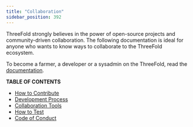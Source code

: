 ```yaml
---
title: "Collaboration"
sidebar_position: 392
---
```




ThreeFold strongly believes in the power of open-source projects and community-driven collaboration. The following documentation is ideal for anyone who wants to know ways to collaborate to the ThreeFold ecosystem.

To become a farmer, a developer or a sysadmin on the ThreeFold, read the [documentation](../../documentation/documentation.md).

**TABLE OF CONTENTS**

- [How to Contribute](./contribute.md)
- [Development Process](./development_process/development_process.md)
- [Collaboration Tools](./collaboration_tools/collaboration_tools.md)
- [How to Test](testing_readme/testing_readme.md)
- [Code of Conduct](./code_conduct.md)